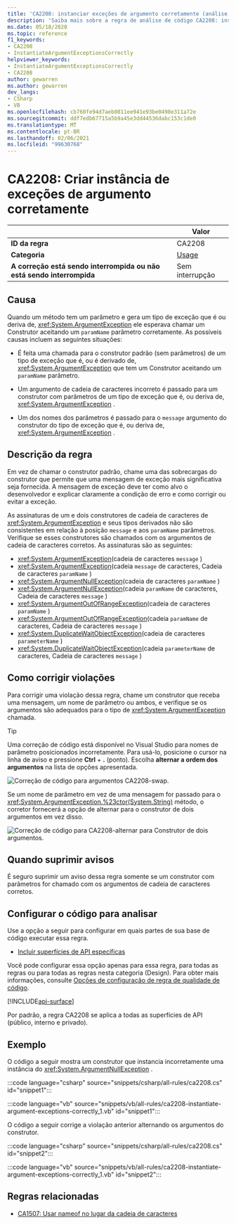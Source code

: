 ```yaml
---
title: 'CA2208: instanciar exceções de argumento corretamente (análise de código)'
description: 'Saiba mais sobre a regra de análise de código CA2208: instanciar exceções de argumento corretamente'
ms.date: 05/18/2020
ms.topic: reference
f1_keywords:
- CA2208
- InstantiateArgumentExceptionsCorrectly
helpviewer_keywords:
- InstantiateArgumentExceptionsCorrectly
- CA2208
author: gewarren
ms.author: gewarren
dev_langs:
- CSharp
- VB
ms.openlocfilehash: cb760fe94d7aeb0811ee941e93be0498e311a72e
ms.sourcegitcommit: ddf7edb67715a5b9a45e3dd44536dabc153c1de0
ms.translationtype: MT
ms.contentlocale: pt-BR
ms.lasthandoff: 02/06/2021
ms.locfileid: "99630768"
---
```

# <a name="ca2208-instantiate-argument-exceptions-correctly"></a>CA2208: Criar instância de exceções de argumento corretamente

| | Valor |
|-|-|
| **ID da regra** |CA2208|
| **Categoria** |[Usage](usage-warnings.md)|
| **A correção está sendo interrompida ou não está sendo interrompida** |Sem interrupção|

## <a name="cause"></a>Causa

Quando um método tem um parâmetro e gera um tipo de exceção que é ou deriva de, <xref:System.ArgumentException> ele esperava chamar um Construtor aceitando um `paramName` parâmetro corretamente. As possíveis causas incluem as seguintes situações:

- É feita uma chamada para o construtor padrão (sem parâmetros) de um tipo de exceção que é, ou é derivado de, <xref:System.ArgumentException> que tem um Construtor aceitando um `paramName` parâmetro.

- Um argumento de cadeia de caracteres incorreto é passado para um construtor com parâmetros de um tipo de exceção que é, ou deriva de, <xref:System.ArgumentException> .

- Um dos nomes dos parâmetros é passado para o `message` argumento do construtor do tipo de exceção que é, ou deriva de, <xref:System.ArgumentException> .

## <a name="rule-description"></a>Descrição da regra

Em vez de chamar o construtor padrão, chame uma das sobrecargas do construtor que permite que uma mensagem de exceção mais significativa seja fornecida. A mensagem de exceção deve ter como alvo o desenvolvedor e explicar claramente a condição de erro e como corrigir ou evitar a exceção.

As assinaturas de um e dois construtores de cadeia de caracteres de <xref:System.ArgumentException> e seus tipos derivados não são consistentes em relação à posição `message` e aos `paramName` parâmetros. Verifique se esses construtores são chamados com os argumentos de cadeia de caracteres corretos. As assinaturas são as seguintes:

- <xref:System.ArgumentException>(cadeia de caracteres `message` )
- <xref:System.ArgumentException>(cadeia `message` de caracteres, Cadeia de caracteres `paramName` )
- <xref:System.ArgumentNullException>(cadeia de caracteres `paramName` )
- <xref:System.ArgumentNullException>(cadeia `paramName` de caracteres, Cadeia de caracteres `message` )
- <xref:System.ArgumentOutOfRangeException>(cadeia de caracteres `paramName` )
- <xref:System.ArgumentOutOfRangeException>(cadeia `paramName` de caracteres, Cadeia de caracteres `message` )
- <xref:System.DuplicateWaitObjectException>(cadeia de caracteres `parameterName` )
- <xref:System.DuplicateWaitObjectException>(cadeia `parameterName` de caracteres, Cadeia de caracteres `message` )

## <a name="how-to-fix-violations"></a>Como corrigir violações

Para corrigir uma violação dessa regra, chame um construtor que receba uma mensagem, um nome de parâmetro ou ambos, e verifique se os argumentos são adequados para o tipo de <xref:System.ArgumentException> chamada.

> [!TIP]
> Uma correção de código está disponível no Visual Studio para nomes de parâmetro posicionados incorretamente. Para usá-lo, posicione o cursor na linha de aviso e pressione **Ctrl** + **.** (ponto). Escolha **alternar a ordem dos argumentos** na lista de opções apresentada.
>
> ![Correção de código para argumentos CA2208-swap.](media/ca2208-codefix_swap.png)
>
> Se um nome de parâmetro em vez de uma mensagem for passado para o <xref:System.ArgumentException.%23ctor(System.String)> método, o corretor fornecerá a opção de alternar para o construtor de dois argumentos em vez disso.
>
> ![Correção de código para CA2208-alternar para Construtor de dois argumentos.](media/ca2208-codefix_null_msg.png)

## <a name="when-to-suppress-warnings"></a>Quando suprimir avisos

É seguro suprimir um aviso dessa regra somente se um construtor com parâmetros for chamado com os argumentos de cadeia de caracteres corretos.

## <a name="configure-code-to-analyze"></a>Configurar o código para analisar

Use a opção a seguir para configurar em quais partes de sua base de código executar essa regra.

- [Incluir superfícies de API específicas](#include-specific-api-surfaces)

Você pode configurar essa opção apenas para essa regra, para todas as regras ou para todas as regras nesta categoria (Design). Para obter mais informações, consulte [Opções de configuração de regra de qualidade de código](../code-quality-rule-options.md).

[!INCLUDE[api-surface](~/includes/code-analysis/api-surface.md)]

Por padrão, a regra CA2208 se aplica a todas as superfícies de API (público, interno e privado).

## <a name="example"></a>Exemplo

O código a seguir mostra um construtor que instancia incorretamente uma instância do <xref:System.ArgumentNullException> .

:::code language="csharp" source="snippets/csharp/all-rules/ca2208.cs" id="snippet1":::

:::code language="vb" source="snippets/vb/all-rules/ca2208-instantiate-argument-exceptions-correctly_1.vb" id="snippet1":::

O código a seguir corrige a violação anterior alternando os argumentos do construtor.

:::code language="csharp" source="snippets/csharp/all-rules/ca2208.cs" id="snippet2":::

:::code language="vb" source="snippets/vb/all-rules/ca2208-instantiate-argument-exceptions-correctly_1.vb" id="snippet2":::

## <a name="related-rules"></a>Regras relacionadas

- [CA1507: Usar nameof no lugar da cadeia de caracteres](ca1507.md)
